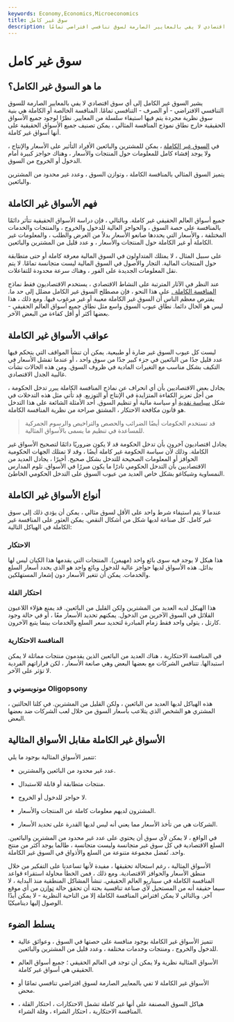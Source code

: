 ```yaml
---
keywords: Economy,Economics,Microeconomics
title: سوق غير كامل
description: يشير السوق غير الكامل إلى أي سوق اقتصادي لا يفي بالمعايير الصارمة لسوق تنافسي افتراضي تمامًا (أو &quot;بحتة&quot;).
---
```


# سوق غير كامل
## ما هو السوق غير الكامل؟

يشير السوق غير الكامل إلى أي سوق اقتصادي لا يفي بالمعايير الصارمة للسوق التنافسي الافتراضي - أو الصرف - التنافسي تمامًا. المنافسة الخالصة أو الكاملة هي بنية سوق نظرية مجردة يتم فيها استيفاء سلسلة من المعايير. نظرًا لوجود جميع الأسواق الحقيقية خارج نطاق نموذج المنافسة المثالي ، يمكن تصنيف جميع الأسواق الحقيقية على أنها أسواق غير كاملة.

في [السوق غير الكاملة](/consumerpriceindex) ، يمكن للمشترين والبائعين الأفراد التأثير على الأسعار والإنتاج ، ولا يوجد إفشاء كامل للمعلومات حول المنتجات والأسعار ، وهناك حواجز كبيرة أمام الدخول أو الخروج من السوق.

يتميز السوق المثالي بالمنافسة الكاملة ، وتوازن السوق ، وعدد غير محدود من المشترين والبائعين.

## فهم الأسواق غير الكاملة

جميع أسواق العالم الحقيقي غير كاملة. وبالتالي ، فإن دراسة الأسواق الحقيقية تتأثر دائمًا بالمنافسة على حصة السوق ، والحواجز العالية للدخول والخروج ، والمنتجات والخدمات المختلفة ، والأسعار التي يحددها صانعو الأسعار بدلاً من العرض والطلب ، والمعلومات غير الكاملة أو غير الكاملة حول المنتجات والأسعار ، و عدد قليل من المشترين والبائعين.

على سبيل المثال ، لا يمتلك المتداولون في السوق المالية معرفة كاملة أو حتى متطابقة حول المنتجات المالية. التجار والأصول في السوق المالية ليست متجانسة تمامًا. لا يتم نقل المعلومات الجديدة على الفور ، وهناك سرعة محدودة للتفاعلات.

عند النظر في الآثار المترتبة على النشاط الاقتصادي ، يستخدم الاقتصاديون فقط نماذج [المنافسة الكاملة .](/perfectcompetition) على هذا النحو ، فإن مصطلح السوق غير الكامل مضلل إلى حد ما. يفترض معظم الناس أن السوق غير الكاملة معيبة أو غير مرغوب فيها. ومع ذلك ، هذا ليس هو الحال دائما. نطاق عيوب السوق واسع مثل نطاق جميع أسواق العالم الحقيقي - بعضها أكثر أو أقل كفاءة من البعض الآخر.

## عواقب الأسواق غير الكاملة

ليست كل عيوب السوق غير ضارة أو طبيعية. يمكن أن تنشأ المواقف التي يتحكم فيها عدد قليل جدًا من البائعين في جزء كبير جدًا من سوق واحد ، أو عندما تفشل الأسعار في التكيف بشكل مناسب مع التغيرات المادية في ظروف السوق. ومن هذه الحالات نشأت غالبية الجدل الاقتصادي.

يجادل بعض الاقتصاديين بأن أي انحراف عن نماذج المنافسة الكاملة يبرر تدخل الحكومة ، من أجل تعزيز الكفاءة المتزايدة في الإنتاج أو التوزيع. قد تأتي مثل هذه التدخلات في شكل [سياسة نقدية](/monetarypolicy) أو سياسة مالية أو تنظيم السوق. أحد الأمثلة الشائعة على هذا التدخل هو قانون مكافحة الاحتكار ، المشتق صراحة من نظرية المنافسة الكاملة.

> قد تستخدم الحكومات أيضًا الضرائب والحصص والتراخيص والرسوم الجمركية للمساعدة في تنظيم ما يسمى بالأسواق المثالية.

>

يجادل اقتصاديون آخرون بأن تدخل الحكومة قد لا يكون ضروريًا دائمًا لتصحيح الأسواق غير الكاملة. وذلك لأن سياسة الحكومة غير كاملة أيضًا ، وقد لا تمتلك الجهات الحكومية الحوافز أو المعلومات الصحيحة للتدخل بشكل صحيح. أخيرًا ، يجادل العديد من الاقتصاديين بأن التدخل الحكومي نادرًا ما يكون مبررًا في الأسواق. تلوم المدارس النمساوية وشيكاغو بشكل خاص العديد من عيوب السوق على التدخل الحكومي الخاطئ.

## أنواع الأسواق غير الكاملة

عندما لا يتم استيفاء شرط واحد على الأقل لسوق مثالي ، يمكن أن يؤدي ذلك إلى سوق غير كامل. كل صناعة لديها شكل من أشكال النقص. يمكن العثور على المنافسة غير الكاملة في الهياكل التالية:

### الاحتكار

هذا هيكل لا يوجد فيه سوى بائع واحد (مهيمن). المنتجات التي يقدمها هذا الكيان ليس لها بدائل. هذه الأسواق لديها حواجز عالية للدخول وبائع واحد هو الذي يحدد أسعار السلع والخدمات. يمكن أن تتغير الأسعار دون إشعار المستهلكين.

### احتكار القلة

هذا الهيكل لديه العديد من المشترين ولكن القليل من البائعين. قد يمنع هؤلاء اللاعبون القلائل في السوق الآخرين من الدخول. يمكنهم تحديد الأسعار معًا ، أو في حالة وجود كارتل ، يتولى واحد فقط زمام المبادرة لتحديد سعر السلع والخدمات بينما يتبع الآخرون.

### المنافسة الاحتكارية

في المنافسة الاحتكارية ، هناك العديد من البائعين الذين يقدمون منتجات مماثلة لا يمكن استبدالها. تتنافس الشركات مع بعضها البعض وهي صانعة الأسعار ، لكن قراراتهم الفردية لا تؤثر على الآخر.

### مونوبسوني و Oligopsony

هذه الهياكل لديها العديد من البائعين ، ولكن القليل من المشترين. في كلتا الحالتين ، المشتري هو الشخص الذي يتلاعب بأسعار السوق من خلال لعب الشركات ضد بعضها البعض.

## الأسواق غير الكاملة مقابل الأسواق المثالية

تتميز الأسواق المثالية بوجود ما يلي:

- عدد غير محدود من البائعين والمشترين.

- منتجات متطابقة أو قابلة للاستبدال.

- لا حواجز للدخول أو الخروج.

- المشترون لديهم معلومات كاملة عن المنتجات والأسعار.

- الشركات هي من تأخذ الأسعار مما يعني أنه ليس لديها القدرة على تحديد الأسعار.

في الواقع ، لا يمكن لأي سوق أن يحتوي على عدد غير محدود من المشترين والبائعين. السلع الاقتصادية في كل سوق غير متجانسة وليست متجانسة ، طالما يوجد أكثر من منتج واحد. تُفضل مجموعة متنوعة من السلع والأذواق في السوق غير الكاملة.

الأسواق المثالية ، رغم استحالة تحقيقها ، مفيدة لأنها تساعدنا على التفكير من خلال منطق الأسعار والحوافز الاقتصادية. ومع ذلك ، فمن الخطأ محاولة استقراء قواعد المنافسة الكاملة في سيناريو العالم الحقيقي. تنشأ المشاكل المنطقية منذ البداية ، لا سيما حقيقة أنه من المستحيل لأي صناعة تنافسية بحتة أن تحقق حالة [توازن](/equilibrium) من أي موقع آخر. وبالتالي لا يمكن افتراض المنافسة الكاملة إلا من الناحية النظرية - لا يمكن أبدًا الوصول إليها ديناميكيًا.

## يسلط الضوء

- تتميز الأسواق غير الكاملة بوجود منافسة على حصتها في السوق ، وعوائق عالية للدخول والخروج ، ومنتجات وخدمات مختلفة ، وعدد قليل من المشترين والبائعين.

- الأسواق المثالية نظرية ولا يمكن أن توجد في العالم الحقيقي ؛ جميع أسواق العالم الحقيقي هي أسواق غير كاملة.

- الأسواق غير الكاملة لا تفي بالمعايير الصارمة لسوق افتراضي تنافسي تمامًا أو محض.

- هياكل السوق المصنفة على أنها غير كاملة تشمل الاحتكارات ، احتكار القلة ، المنافسة الاحتكارية ، احتكار الشراء ، وقلة الشراء.

